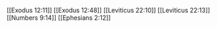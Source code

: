 [[Exodus 12:11]]
[[Exodus 12:48]]
[[Leviticus 22:10]]
[[Leviticus 22:13]]
[[Numbers 9:14]]
[[Ephesians 2:12]]
